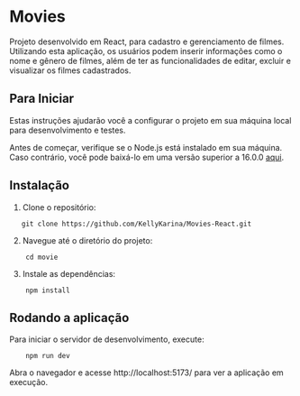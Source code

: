 # Movies

Projeto desenvolvido em React, para cadastro e gerenciamento de filmes. Utilizando esta aplicação, os usuários podem inserir informações como o nome e gênero de filmes, 
além de ter as funcionalidades de editar, excluir e visualizar os filmes cadastrados.

## Para Iniciar 

Estas instruções ajudarão você a configurar o projeto em sua máquina local para desenvolvimento e testes.


Antes de começar, verifique se o Node.js está instalado em sua máquina. Caso contrário, você pode baixá-lo em uma versão superior a 16.0.0 [aqui](https://nodejs.org/).

## Instalação

1. Clone o repositório:

```
   git clone https://github.com/KellyKarina/Movies-React.git
```

2. Navegue até o diretório do projeto:

```
    cd movie
```

3. Instale as dependências:

```
    npm install
```

## Rodando a aplicação
Para iniciar o servidor de desenvolvimento, execute:

```
    npm run dev
```
Abra o navegador e acesse http://localhost:5173/ para ver a aplicação em execução.

